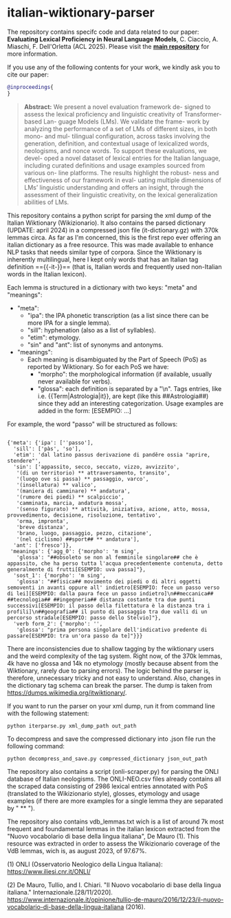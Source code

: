 # italian-wiktionary-parser

The repository contains specifc code and data related to our paper: **Evaluating Lexical Proficiency in Neural Language Models**, C. Ciaccio, A. Miaschi, F. Dell'Orletta (ACL 2025). Please visit the **[main repository](https://github.com/snizio/Lexical-Proficiency/tree/main)** for more information. 

If you use any of the following contents for your work, we kindly ask you to cite our paper:

```bibtex
@inproceedings{
}
```

> **Abstract:** We present a novel evaluation framework de-
signed to assess the lexical proficiency and
linguistic creativity of Transformer-based Lan-
guage Models (LMs). We validate the frame-
work by analyzing the performance of a set of
LMs of different sizes, in both mono- and mul-
tilingual configuration, across tasks involving
the generation, definition, and contextual usage
of lexicalized words, neologisms, and nonce
words. To support these evaluations, we devel-
oped a novel dataset of lexical entries for the
Italian language, including curated definitions
and usage examples sourced from various on-
line platforms. The results highlight the robust-
ness and effectiveness of our framework in eval-
uating multiple dimensions of LMs’ linguistic
understanding and offers an insight, through
the assessment of their linguistic creativity, on
the lexical generalization abilities of LMs.

This repository contains a python script for parsing the xml dump of the Italian Wiktionary (Wikizionario). It also contains the parsed dictionary (UPDATE: april 2024) in a compressed json file (it-dictionary.gz) with 370k lemmas circa. As far as I'm concerned, this is the first repo ever offering an italian dictionary as a free resource. This was made available to enhance NLP tasks that needs similar type of corpora. Since the Wiktionary is inherently multilingual, here I kept only words that has an Italian tag definition =={{-it-}}== (that is, Italian words and frequently used non-Italian words in the Italian lexicon). 

Each lemma is structured in a dictionary with two keys: "meta" and "meanings":

- "meta":
  - "ipa": the IPA phonetic transcription (as a list since there can be more IPA for a single lemma).
  - "sill": hyphenation (also as a list of syllables).
  - "etim": etymology.
  - "sin" and "ant": list of synonyms and antonyms.
- "meanings":
  - Each meaning is disambiguated by the Part of Speech (PoS) as reported by Wiktionary. So for each PoS we have:
    - "morpho": the morphological information (if available, usually never available for verbs).
    - "glossa": each definition is separated by a "\n". Tags entries, like i.e. {{Term|Astrologia|it}}, are kept (like this ##Astrologia##) since they add an interesting categorization. Usage examples are added in the form: [ESEMPIO: ...]

For example, the word "passo" will be structured as follows:

```

{'meta': {'ipa': ['ˈpasso'],
  'sill': ['pàs', 'so'],
  'etim': 'dal latino passus derivazione di pandĕre ossia "aprire, stendere"',
  'sin': ['appassito, secco, seccato, vizzo, avvizzito',
   '(di un territorio) ** attraversamento, transito',
   '(luogo ove si passa) ** passaggio, varco',
   '(insellatura) ** valico',
   '(maniera di camminare) ** andatura',
   '(rumore dei piedi) ** scalpiccio',
   'camminata, marcia, andatura mossa',
   '(senso figurato) ** attività, iniziativa, azione, atto, mossa, provvedimento, decisione, risoluzione, tentativo',
   'orma, impronta',
   'breve distanza',
   'brano, luogo, passaggio, pezzo, citazione',
   '(nel ciclismo) ##sport## ** andatura'],
  'ant': ['fresco']},
 'meanings': {'agg_0': {'morpho': 'm sing',
   'glossa': "##obsoleto se non al femminile singolare## che è appassito, che ha perso tutta l'acqua precedentemente contenuta, detto generalmente di frutti[ESEMPIO: uva passa]"},
  'sost_1': {'morpho': 'm sing',
   'glossa': "##fisica## movimento dei piedi o di altri oggetti semoventi in avanti oppure all' indietro[ESEMPIO: fece un passo verso di lei][ESEMPIO: dalla paura fece un passo indietro]\n##meccanica## ##tecnologia## ##ingegneria## distanza costante tra due punti successivi[ESEMPIO: il passo della filettatura è la distanza tra i profili]\n##geografia## il punto di passaggio tra due valli di un percorso stradale[ESEMPIO: passo dello Stelvio]"},
  'verb form_2': {'morpho': '',
   'glossa': "prima persona singolare dell'indicativo predente di passare[ESEMPIO: tra un'ora passo da te]"}}}

```

There are inconsistencies due to shallow tagging by the wiktionary users and the weird complexity of the tag system. Right now, of the 370k lemmas, 4k have no glossa and 14k no etymology (mostly because absent from the Wiktionary, rarely due to parsing errors). The logic behind the parser is, therefore, unnecessary tricky and not easy to understand. Also, changes in the dictionary tag schema can break the parser.
The dump is taken from https://dumps.wikimedia.org/itwiktionary/.

If you want to run the parser on your xml dump, run it from command line with the following statement: 

```
python iterparse.py xml_dump_path out_path
```

To decompress and save the compressed dictionary into .json file run the following command:

```
python decompress_and_save.py compressed_dictionary json_out_path
```

The repository also contains a script (onli-scraper.py) for parsing the ONLI database of Italian neologisms. The ONLI-NEO.csv files already contains all the scraped data consisting of 2986 lexical entries annotated with PoS (translated to the Wikizionario style), glosses, etymology and usage examples (if there are more examples for a single lemma they are separated by " ** ").

The repository also contains vdb_lemmas.txt wich is a list of around 7k most frequent and foundamental lemmas in the italian lexicon extracted from the "Nuovo vocabolario di base della lingua italiana", De Mauro (1). This resource was extracted in order to assess the Wikizionario coverage of the VdB lemmas, wich is, as august 2023, of 97.67%.


(1) ONLI (Osservatorio Neologico della Lingua Italiana): https://www.iliesi.cnr.it/ONLI/

(2) De Mauro, Tullio, and I. Chiari. "Il Nuovo vocabolario di base della lingua italiana." Internazionale.[28/11/2020]. https://www.internazionale.it/opinione/tullio-de-mauro/2016/12/23/il-nuovo-vocabolario-di-base-della-lingua-italiana (2016).
